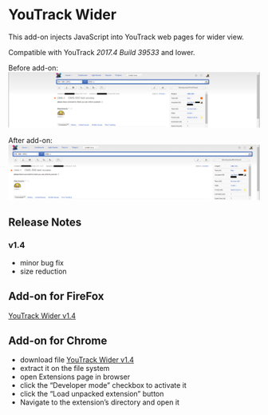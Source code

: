 # YouTrack Wider
This add-on injects JavaScript into YouTrack web pages for wider view. 

Compatible with YouTrack *2017.4 Build 39533* and lower.

Before add-on: 
![before](Before.png)

After add-on:
![after](After.png)

## Release Notes
### v1.4
* minor bug fix
* size reduction

## Add-on for FireFox
[YouTrack Wider v1.4](https://addons.mozilla.org/cs/firefox/addon/youtrack-wider/)

## Add-on for Chrome
* download file [YouTrack Wider v1.4](https://github.com/cernyjan/YouTrack-Wider/blob/master/youtrack_wider-1.4-an+fx.xpi)
* extract it on the file system
* open Extensions page in browser
* click the “Developer mode” checkbox to activate it
* click the “Load unpacked extension” button
* Navigate to the extension’s directory and open it